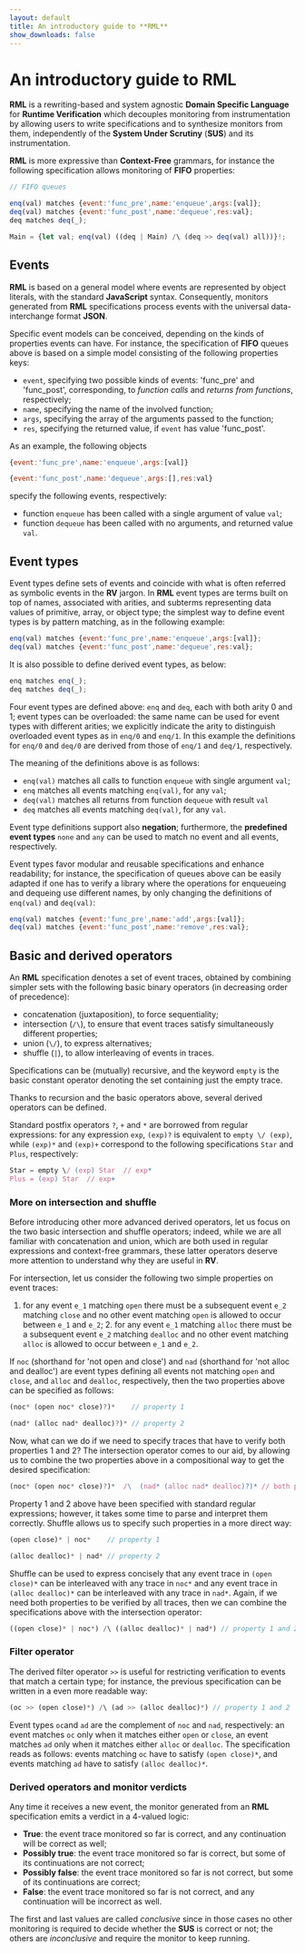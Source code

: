 ```yaml
---
layout: default
title: An introductory guide to **RML**
show_downloads: false
---
```

# An introductory guide to **RML**

**RML** is a rewriting-based and system agnostic **Domain Specific Language** for **Runtime Verification**
which decouples monitoring from instrumentation by allowing users to write specifications and
to synthesize monitors from them, independently of the **System Under Scrutiny** (**SUS**) and its instrumentation. 

**RML** is more expressive than **Context-Free** grammars, for instance the following specification allows
monitoring of **FIFO** properties:

```js
// FIFO queues

enq(val) matches {event:'func_pre',name:'enqueue',args:[val]};
deq(val) matches {event:'func_post',name:'dequeue',res:val};
deq matches deq(_);

Main = {let val; enq(val) ((deq | Main) /\ (deq >> deq(val) all))}!;
```

## Events
**RML** is based on a general model where events are represented by object literals, with
the standard **JavaScript** syntax. Consequently, monitors generated from
**RML** specifications process events with the universal data-interchange format **JSON**.

Specific event models can be conceived, depending on the kinds of properties events can have.
For instance, the specification of **FIFO** queues above is based on a simple model consisting of the
following properties keys:
- `event`, specifying two possible kinds of events: 'func_pre' and 'func_post', corresponding,
to *function calls* and *returns from functions*, respectively;
-  `name`, specifying the name of the involved function;
-  `args`, specifying the array of the arguments passed to the function;
-  `res`, specifying the returned value, if `event` has value 'func_post'.

As an example, the following objects

```js
{event:'func_pre',name:'enqueue',args:[val]}

{event:'func_post',name:'dequeue',args:[],res:val}
```
specify the following events, respectively:
- function `enqueue` has been called with a single argument of value `val`;
- function `dequeue` has been called with no arguments, and returned value `val`.


## Event types
Event types define  sets of events and coincide with what is often referred as symbolic events in the **RV** jargon.
In **RML**  event types are terms built on top of names, associated with arities, and subterms representing data values of primitive, array, or object type;
the simplest way to define event types is by pattern matching, as in the following example:
```js
enq(val) matches {event:'func_pre',name:'enqueue',args:[val]};
deq(val) matches {event:'func_post',name:'dequeue',res:val};
```  

It is also possible to define derived event types, as below: 
```js
enq matches enq(_);
deq matches deq(_);
```

Four event types are defined above: `enq` and `deq`, each with both arity 0 and 1; event types can be overloaded: the same name can be
used for event types with different arities; we explicitly indicate the arity to distinguish overloaded event types as in `enq/0` and `enq/1`.
In this example the definitions for  `enq/0` and `deq/0` are derived from those of `enq/1` and `deq/1`, respectively.

The meaning of the definitions above is as follows:
- `enq(val)` matches all calls to function `enqueue` with single argument `val`;
- `enq` matches all events matching `enq(val)`, for any `val`;
- `deq(val)` matches all returns from function `dequeue` with result `val`
- `deq` matches all events matching `deq(val)`, for any `val`.

Event type definitions support also **negation**; furthermore, the **predefined event types** `none` and `any`
can be used to match no event and all events, respectively.

Event types favor modular and reusable specifications and enhance readability;
for instance, the specification of queues above can be easily adapted if one has to verify a library where the operations for enqueueing and dequeing
use different names, by only changing the definitions of `enq(val)` and `deq(val)`:

```js
enq(val) matches {event:'func_pre',name:'add',args:[val]};
deq(val) matches {event:'func_post',name:'remove',res:val};
```  

## Basic and derived operators
An **RML** specification denotes a set of event traces, obtained by combining simpler sets with the following basic binary operators (in
decreasing order of precedence):
- concatenation (juxtaposition), to force sequentiality; 
- intersection (`/\`), to ensure that event traces satisfy simultaneously different properties;  
- union (`\/`), to express alternatives;
- shuffle (`|`), to allow interleaving of events in traces. 

Specifications can be (mutually) recursive, and the keyword `empty` is the basic constant operator
denoting the set containing just the empty trace.

Thanks to recursion and the basic operators above, several derived operators can be defined.

Standard postfix operators `?`, `+` and `*` are borrowed from regular expressions: 
for any expression `exp`, `(exp)?` is equivalent to `empty \/ (exp)`,
while `(exp)*` and `(exp)+` correspond to the following specifications `Star` and `Plus`, respectively:
```js
Star = empty \/ (exp) Star  // exp*
Plus = (exp) Star  // exp+
```
### More on intersection and shuffle
Before introducing other more advanced derived operators, let us focus on the two basic intersection and
shuffle operators; indeed, while we are all familiar with concatenation and union, which are both used in
regular expressions and context-free grammars, these latter operators deserve more attention to
understand why they are useful in **RV**.

For intersection, let us consider the following two simple properties on event traces:
1. for any event `e_1` matching `open` there must be a subsequent event `e_2` matching `close` and no other
event matching `open` is allowed to occur between `e_1` and `e_2`;
      2. for any event `e_1` matching `alloc` there must be a subsequent event `e_2` matching `dealloc` and no other
event matching `alloc` is allowed to occur between `e_1` and `e_2`.

If `noc` (shorthand for 'not open and close') and `nad` (shorthand for 'not alloc and dealloc') are event types defining all events not matching `open` and `close`, and `alloc` and `dealloc`,
respectively, then the two properties above can be specified as follows:

```js
(noc* (open noc* close)?)*    // property 1

(nad* (alloc nad* dealloc)?)* // property 2
```
Now, what can we do if we need to specify traces that have to verify both properties 1 and 2? The intersection operator
comes to our aid, by allowing us to combine the two properties above in a compositional way to get the desired
specification:
```js
(noc* (open noc* close)?)*  /\  (nad* (alloc nad* dealloc)?)* // both property 1 and 2
```

Property 1 and 2 above have been specified with standard regular expressions; however, it takes some time to parse and
interpret them correctly. Shuffle allows us to specify such properties in a more direct way:

```js
(open close)* | noc*	// property 1

(alloc dealloc)* | nad* // property 2
```
Shuffle can be used to express concisely that any event trace in `(open close)*` can be interleaved with any trace in `noc*` and
any event trace in `(alloc dealloc)*` can be interleaved with any trace in `nad*`. Again, if we need both properties to be verified
by all traces, then we can combine the specifications above with the intersection operator:

```js
((open close)* | noc*) /\ ((alloc dealloc)* | nad*) // property 1 and 2
```

### Filter operator
The derived filter operator `>>` is useful for restricting verification to events that match a certain type; for instance, the previous specification
can be written in a even more readable way:

```js
(oc >> (open close)*) /\ (ad >> (alloc dealloc)*) // property 1 and 2
```

Event types `oc`and `ad` are the complement of `noc` and `nad`, respectively:
an event matches `oc` only when it matches either `open` or `close`,
an event matches `ad` only when it matches either `alloc` or `dealloc`. The specification
reads as follows: events matching `oc` have to satisfy `(open close)*`, and events matching
`ad` have to satisfy `(alloc dealloc)*`.

### Derived operators and monitor verdicts 

Any time it receives a new event, the monitor generated from an **RML** specification emits a verdict in a 4-valued logic:
- **True**: the event trace monitored so far is correct, and any continuation will be correct as well;  
- **Possibly true**: the event trace monitored so far is correct, but some of its continuations are not correct; 
- **Possibly false**: the event trace monitored so far is not correct, but some of its continuations are correct;  
- **False**: the event trace monitored so far is not correct, and any continuation will be incorrect as well.

The first and last values are called *conclusive* since in those cases no other monitoring is required
to decide whether the **SUS** is correct or not; the others are *inconclusive* and
require the monitor to keep running.

